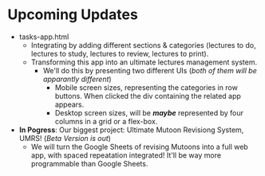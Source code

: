 # Upcoming Updates
- tasks-app.html
    - Integrating  by adding different sections & categories (lectures to do, lectures to study, lectures to review, lectures to print).
    - Transforming this app into an ultimate lectures management system.
        - We'll do this by presenting two different UIs (*both of them will be apparantly different*)
            - Mobile screen sizes, representing the categories in row buttons. When clicked the div containing the related app appears.
            - Desktop screen sizes, will be **_maybe_** represented by four columns in a grid or a flex-box.
- **In Pogress**: Our biggest project: Ultimate Mutoon Revisiong System, UMRS! (*Beta Version is out*)
    - We will turn the Google Sheets of revising Mutoons into a full web app, with spaced repeatation integrated! It'll be way more programmable than Google Sheets.